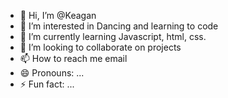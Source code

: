 - 👋 Hi, I’m @Keagan
- 👀 I’m interested in Dancing and learning to code
- 🌱 I’m currently learning Javascript, html, css.
- 💞️ I’m looking to collaborate on projects 
- 📫 How to reach me email
- 😄 Pronouns: ...
- ⚡ Fun fact: ...

<!---
Aaron-is-him/Aaron-is-him is a ✨ special ✨ repository because its `README.md` (this file) appears on your GitHub profile.
You can click the Preview link to take a look at your changes.
--->
